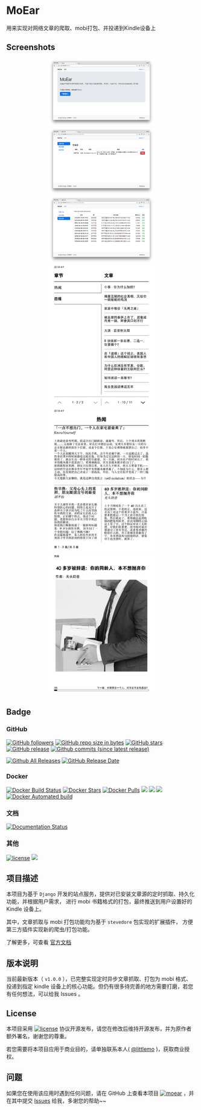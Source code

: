 # MoEar

用来实现对网络文章的爬取、mobi打包、并投递到Kindle设备上

## Screenshots

<p align="center">
<img alt="" src="https://github.com/littlemo/moear/blob/master/docs/source/intro/images/web/0-index.png" width=280><img alt="" src="https://github.com/littlemo/moear/blob/master/docs/source/intro/images/web/1-subscription.png" width=280><img alt="" src="https://github.com/littlemo/moear/blob/master/docs/source/intro/images/web/2-deliver-log.png" width=280>
<img alt="" src="https://github.com/littlemo/moear/blob/master/docs/source/intro/images/kindle/1-book-toc1.png" width=280><img alt="" src="https://github.com/littlemo/moear/blob/master/docs/source/intro/images/kindle/3-book-toc3.png" width=280><img alt="" src="https://github.com/littlemo/moear/blob/master/docs/source/intro/images/kindle/5-post1.png" width=280>
</p>

## Badge

### GitHub

[![GitHub followers](https://img.shields.io/github/followers/littlemo.svg?label=github%20follow)](https://github.com/littlemo)
[![GitHub repo size in bytes](https://img.shields.io/github/repo-size/littlemo/moear.svg)](https://github.com/littlemo/moear)
[![GitHub stars](https://img.shields.io/github/stars/littlemo/moear.svg?label=github%20stars)](https://github.com/littlemo/moear)
[![GitHub release](https://img.shields.io/github/release/littlemo/moear.svg)](https://github.com/littlemo/moear/releases)
[![Github commits (since latest release)](https://img.shields.io/github/commits-since/littlemo/moear/latest.svg)](https://github.com/littlemo/moear)

[![Github All Releases](https://img.shields.io/github/downloads/littlemo/moear/total.svg)](https://github.com/littlemo/moear/releases)
[![GitHub Release Date](https://img.shields.io/github/release-date/littlemo/moear.svg)](https://github.com/littlemo/moear/releases)

### Docker

[![Docker Build Status](https://img.shields.io/docker/build/littlemo/moear.svg)](https://hub.docker.com/r/littlemo/moear/) [![Docker Stars](https://img.shields.io/docker/stars/littlemo/moear.svg)](https://hub.docker.com/r/littlemo/moear/) [![Docker Pulls](https://img.shields.io/docker/pulls/littlemo/moear.svg)](https://hub.docker.com/r/littlemo/moear/) [![](https://images.microbadger.com/badges/image/littlemo/moear.svg)](https://microbadger.com/images/littlemo/moear) [![](https://images.microbadger.com/badges/commit/littlemo/moear.svg)](https://microbadger.com/images/littlemo/moear) [![](https://images.microbadger.com/badges/version/littlemo/moear.svg)](https://microbadger.com/images/littlemo/moear) [![Docker Automated build](https://img.shields.io/docker/automated/littlemo/moear.svg)](https://hub.docker.com/r/littlemo/moear/)

### 文档

[![Documentation Status](https://readthedocs.org/projects/moear/badge/?version=latest)](http://moear.readthedocs.io/zh_CN/latest/?badge=latest)

### 其他

[![license](https://img.shields.io/github/license/littlemo/moear.svg)](https://github.com/littlemo/moear)
[![](https://img.shields.io/badge/bitcoin-donate-green.svg)](https://keybase.io/littlemo)

## 项目描述

本项目为基于 `Django` 开发的站点服务，提供对已安装文章源的定时抓取、持久化功能，并根据用户需求，
进行 mobi 书籍格式的打包，最终推送到用户设置好的 Kindle 设备上。

其中，文章抓取与 mobi 打包功能均为基于 `stevedore` 包实现的扩展插件，
方便第三方插件实现新的爬虫/打包功能。

了解更多，可查看 [官方文档](http://moear.rtfd.io)

## 版本说明

当前最新版本（ `v1.0.0` ），已完整实现定时异步文章抓取、打包为 mobi 格式、投递到指定 kindle 设备上的核心功能。但仍有很多待完善的地方需要打磨，若您有任何想法，可以给我 Issues 。

## License

本项目采用 [![license](https://img.shields.io/github/license/littlemo/moear.svg)](https://github.com/littlemo/moear) 协议开源发布，请您在修改后维持开源发布，并为原作者额外署名，谢谢您的尊重。

若您需要将本项目应用于商业目的，请单独联系本人( [@littlemo](https://github.com/littlemo) )，获取商业授权。

## 问题

如果您在使用该应用时遇到任何问题，请在 GitHub 上查看本项目 [![moear](https://img.shields.io/badge/Repo-MoEar-brightgreen.svg)](https://github.com/littlemo/moear) ，并在其中提交 [Issues](https://github.com/littlemo/moear/issues) 给我，多谢您的帮助~~
